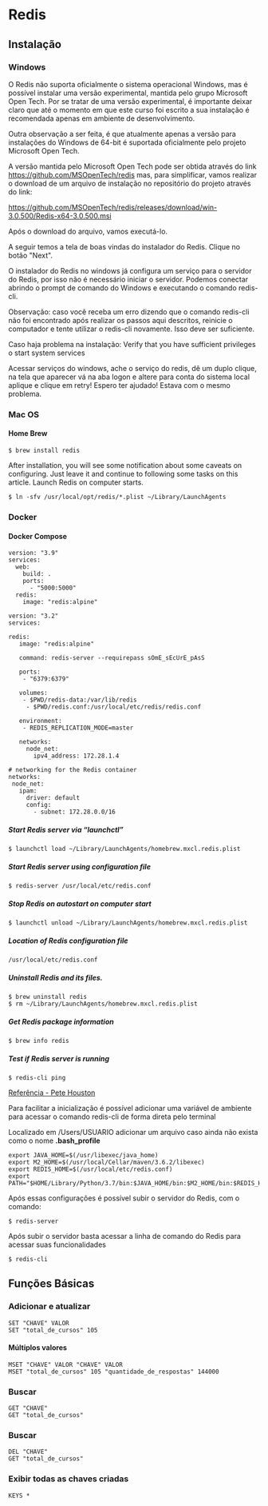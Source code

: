 # Redis

## Instalação 

### Windows 

O Redis não suporta oficialmente o sistema operacional Windows, mas é possível instalar uma versão experimental, mantida pelo grupo Microsoft Open Tech. Por se tratar de uma versão experimental, é importante deixar claro que até o momento em que este curso foi escrito a sua instalação é recomendada apenas em ambiente de desenvolvimento.

Outra observação a ser feita, é que atualmente apenas a versão para instalações do Windows de 64-bit é suportada oficialmente pelo projeto Microsoft Open Tech.

A versão mantida pelo Microsoft Open Tech pode ser obtida através do link https://github.com/MSOpenTech/redis mas, para simplificar, vamos realizar o download de um arquivo de instalação no repositório do projeto através do link:

https://github.com/MSOpenTech/redis/releases/download/win-3.0.500/Redis-x64-3.0.500.msi

Após o download do arquivo, vamos executá-lo.

A seguir temos a tela de boas vindas do instalador do Redis. Clique no botão "Next".

O instalador do Redis no windows já configura um serviço para o servidor do Redis, por isso não é necessário iniciar o servidor. Podemos conectar abrindo o prompt de comando do Windows e executando o comando redis-cli.

Observação: caso você receba um erro dizendo que o comando redis-cli não foi encontrado após realizar os passos aqui descritos, reinicie o computador e tente utilizar o redis-cli novamente. Isso deve ser suficiente.

Caso haja problema na instalação: Verify that you have sufficient privileges o start system services

Acessar serviços do windows, ache o serviço do redis, dê um duplo clique, na tela que aparecer vá na aba logon e altere para conta do sistema local aplique e clique em retry! Espero ter ajudado! Estava com o mesmo problema.

### Mac OS

#### Home Brew

```
$ brew install redis
```

After installation, you will see some notification about some caveats on configuring. Just leave it and continue to following some tasks on this article.
Launch Redis on computer starts.

```
$ ln -sfv /usr/local/opt/redis/*.plist ~/Library/LaunchAgents
```

### Docker

#### Docker Compose

```
version: "3.9"
services:
  web:
    build: .
    ports:
      - "5000:5000"
  redis:
    image: "redis:alpine"
 ```
 
 ```
 version: "3.2"
services:

 redis:
    image: "redis:alpine"

    command: redis-server --requirepass sOmE_sEcUrE_pAsS

    ports:
     - "6379:6379"

    volumes:
     - $PWD/redis-data:/var/lib/redis
      - $PWD/redis.conf:/usr/local/etc/redis/redis.conf

    environment:
     - REDIS_REPLICATION_MODE=master

    networks:
      node_net:
        ipv4_address: 172.28.1.4

# networking for the Redis container
networks:
  node_net:
    ipam:
      driver: default
      config:
        - subnet: 172.28.0.0/16
 ```

##### Start Redis server via “launchctl”

```
$ launchctl load ~/Library/LaunchAgents/homebrew.mxcl.redis.plist
```

##### Start Redis server using configuration file

```
$ redis-server /usr/local/etc/redis.conf
```

##### Stop Redis on autostart on computer start
```
$ launchctl unload ~/Library/LaunchAgents/homebrew.mxcl.redis.plist
```

##### Location of Redis configuration file
```
/usr/local/etc/redis.conf
```

##### Uninstall Redis and its files.
```
$ brew uninstall redis
$ rm ~/Library/LaunchAgents/homebrew.mxcl.redis.plist
```

##### Get Redis package information
```
$ brew info redis
```

##### Test if Redis server is running
```
$ redis-cli ping
```

[Referência - Pete Houston](https://medium.com/@petehouston/install-and-config-redis-on-mac-os-x-via-homebrew-eb8df9a4f298)

Para facilitar a inicialização é possível adicionar uma variável de ambiente para acessar o comando redis-cli de forma direta pelo terminal

Localizado em /Users/USUARIO
adicionar um arquivo caso ainda não exista como o nome __.bash_profile__

````
export JAVA_HOME=$(/usr/libexec/java_home)
export M2_HOME=$(/usr/local/Cellar/maven/3.6.2/libexec)
export REDIS_HOME=$(/usr/local/etc/redis.conf)
export PATH="$HOME/Library/Python/3.7/bin:$JAVA_HOME/bin:$M2_HOME/bin:$REDIS_HOME:$PATH"
````

Após essas configurações é possível subir o servidor do Redis, com o comando:

```
$ redis-server
```

Após subir o servidor basta acessar a linha de comando do Redis para acessar suas funcionalidades
```
$ redis-cli
```

## Funções Básicas

### Adicionar e atualizar

```
SET "CHAVE" VALOR
SET "total_de_cursos" 105
```

#### Múltiplos valores

```
MSET "CHAVE" VALOR "CHAVE" VALOR
MSET "total_de_cursos" 105 "quantidade_de_respostas" 144000
```

### Buscar

```
GET "CHAVE"
GET "total_de_cursos"
```

### Buscar

```
DEL "CHAVE"
GET "total_de_cursos"
```

### Exibir todas as chaves criadas 

````
KEYS *
